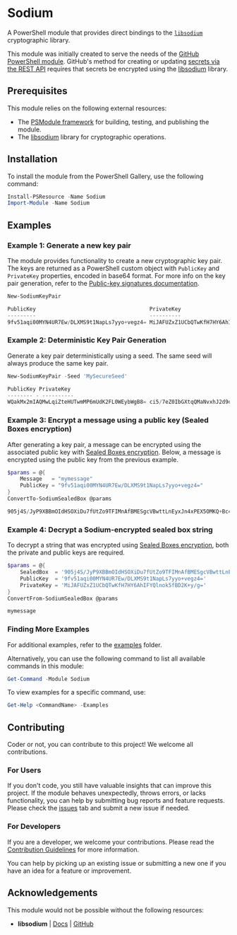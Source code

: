 # Sodium

A PowerShell module that provides direct bindings to the [`libsodium`](https://github.com/jedisct1/libsodium) cryptographic library.

This module was initially created to serve the needs of the [GitHub PowerShell module](https://github.com/PSModule/GitHub).
GitHub's method for creating or updating [secrets via the REST API](https://docs.github.com/en/rest/guides/encrypting-secrets-for-the-rest-api?apiVersion=2022-11-28#example-encrypting-a-secret-using-c)
requires that secrets be encrypted using the [libsodium](https://github.com/jedisct1/libsodium) library.

## Prerequisites

This module relies on the following external resources:

- The [PSModule framework](https://github.com/PSModule) for building, testing, and publishing the module.
- The [libsodium](https://github.com/jedisct1/libsodium) library for cryptographic operations.

## Installation

To install the module from the PowerShell Gallery, use the following command:

```powershell
Install-PSResource -Name Sodium
Import-Module -Name Sodium
```

## Examples

### Example 1: Generate a new key pair

The module provides functionality to create a new cryptographic key pair.
The keys are returned as a PowerShell custom object with `PublicKey` and `PrivateKey` properties, encoded in base64 format.
For more info on the key pair generation, refer to the [Public-key signatures documentation](https://doc.libsodium.org/public-key_cryptography/public-key_signatures).

```powershell
New-SodiumKeyPair

PublicKey                                    PrivateKey
---------                                    ----------
9fv51aqi00MYN4UR7Ew/DLXMS9t1NapLs7yyo+vegz4= MiJAFUZxZ1UCbQTwKfH7HY6AhIFYQlnok5fBD2K+y/g=
```

### Example 2: Deterministic Key Pair Generation

Generate a key pair deterministically using a seed. The same seed will always produce the same key pair.

```powershell
New-SodiumKeyPair -Seed 'MySecureSeed'

PublicKey PrivateKey
-------- - ----------
WQakMx2mIAQMwLqiZteHUTwmMP6mUdK2FL0WEybWgB8= ci5/7eZ0IbGXtqQMaNvxhJ2d9qwFxA8Kjx+vivSTXqU=
```

### Example 3: Encrypt a message using a public key (Sealed Boxes encryption)

After generating a key pair, a message can be encrypted using the associated public key with [Sealed Boxes encryption](https://doc.libsodium.org/public-key_cryptography/sealed_boxes).
Below, a message is encrypted using the public key from the previous example.

```powershell
$params = @{
    Message   = "mymessage"
    PublicKey = "9fv51aqi00MYN4UR7Ew/DLXMS9t1NapLs7yyo+vegz4="
}
ConvertTo-SodiumSealedBox @params

905j4S/JyP9XBBmOIdHSOXiDu7fUtZo9TFIMnAfBMESgcVBwttLnEyxJn4xPEX5OMKQ+Bc4P6Hg=
```

### Example 4: Decrypt a Sodium-encrypted sealed box string

To decrypt a string that was encrypted using [Sealed Boxes encryption](https://doc.libsodium.org/public-key_cryptography/sealed_boxes), both the private and public keys are required.

```powershell
$params = @{
    SealedBox  = '905j4S/JyP9XBBmOIdHSOXiDu7fUtZo9TFIMnAfBMESgcVBwttLnEyxJn4xPEX5OMKQ+Bc4P6Hg='
    PublicKey  = '9fv51aqi00MYN4UR7Ew/DLXMS9t1NapLs7yyo+vegz4='
    PrivateKey = 'MiJAFUZxZ1UCbQTwKfH7HY6AhIFYQlnok5fBD2K+y/g='
}
ConvertFrom-SodiumSealedBox @params

mymessage
```

### Finding More Examples

For additional examples, refer to the [examples](examples) folder.

Alternatively, you can use the following command to list all available commands in this module:

```powershell
Get-Command -Module Sodium
```

To view examples for a specific command, use:

```powershell
Get-Help <CommandName> -Examples
```

## Contributing

Coder or not, you can contribute to this project! We welcome all contributions.

### For Users

If you don't code, you still have valuable insights that can improve this project.
If the module behaves unexpectedly, throws errors, or lacks functionality, you can help by submitting bug reports and feature requests.
Please check the [issues](https://github.com/PSModule/Sodium/issues) tab and submit a new issue if needed.

### For Developers

If you are a developer, we welcome your contributions.
Please read the [Contribution Guidelines](CONTRIBUTING.md) for more information.

You can help by picking up an existing issue or submitting a new one if you have an idea for a feature or improvement.

## Acknowledgements

This module would not be possible without the following resources:

- **libsodium** | [Docs](https://doc.libsodium.org/) | [GitHub](https://github.com/jedisct1/libsodium)
